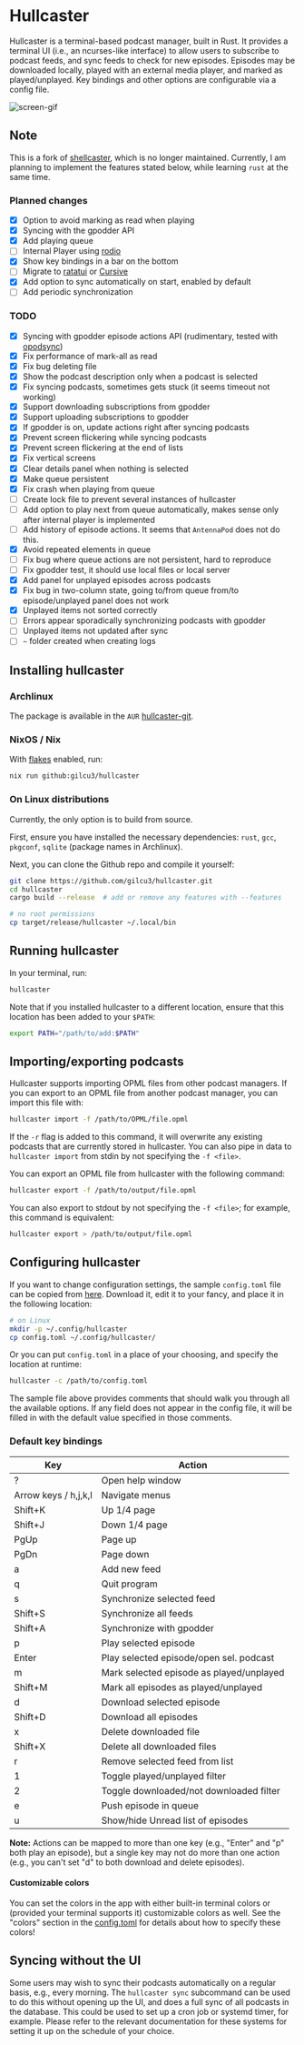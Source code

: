 # Hullcaster

Hullcaster is a terminal-based podcast manager, built in Rust. It provides a
terminal UI (i.e., an ncurses-like interface) to allow users to subscribe to
podcast feeds, and sync feeds to check for new episodes. Episodes may be
downloaded locally, played with an external media player, and marked as
played/unplayed. Key bindings and other options are configurable via a config
file.

![screen-gif](./assets/hullcaster.gif)

## Note

This is a fork of [shellcaster](https://github.com/jeff-hughes/shellcaster),
which is no longer maintained. Currently, I am planning to implement the
features stated below, while learning `rust` at the same time.

### Planned changes

- [x] Option to avoid marking as read when playing
- [x] Syncing with the gpodder API
- [x] Add playing queue
- [ ] Internal Player using [rodio](https://github.com/RustAudio/rodio)
- [x] Show key bindings in a bar on the bottom
- [ ] Migrate to [ratatui](https://ratatui.rs/) or
[Cursive](https://github.com/gyscos/cursive)
- [x] Add option to sync automatically on start, enabled by default
- [ ] Add periodic synchronization

### TODO

- [x] Syncing with gpodder episode actions API (rudimentary, tested with
  [opodsync](https://github.com/kd2org/opodsync))
- [x] Fix performance of mark-all as read
- [x] Fix bug deleting file
- [x] Show the podcast description only when a podcast is selected
- [x] Fix syncing podcasts, sometimes gets stuck (it seems timeout not working)
- [x] Support downloading subscriptions from gpodder
- [x] Support uploading subscriptions to gpodder
- [x] If gpodder is on, update actions right after syncing podcasts
- [x] Prevent screen flickering while syncing podcasts
- [x] Prevent screen flickering at the end of lists
- [x] Fix vertical screens
- [x] Clear details panel when nothing is selected
- [x] Make queue persistent
- [x] Fix crash when playing from queue
- [ ] Create lock file to prevent several instances of hullcaster
- [ ] Add option to play next from queue automatically, makes sense only after internal player is implemented
- [ ] Add history of episode actions. It seems that `AntennaPod` does not do this.
- [x] Avoid repeated elements in queue
- [ ] Fix bug where queue actions are not persistent, hard to reproduce
- [ ] Fix gpodder test, it should use local files or local server
- [x] Add panel for unplayed episodes across podcasts
- [x] Fix bug in two-column state, going to/from queue from/to episode/unplayed panel does not work
- [x] Unplayed items not sorted correctly
- [ ] Errors appear sporadically synchronizing podcasts with gpodder
- [ ] Unplayed items not updated after sync
- [ ] `~` folder created when creating logs

## Installing hullcaster

### Archlinux

The package is available in the `AUR` [hullcaster-git](https://aur.archlinux.org/packages/hullcaster-git).

### NixOS / Nix

With [flakes](https://wiki.nixos.org/wiki/Flakes) enabled, run:

```bash
nix run github:gilcu3/hullcaster
```

### On Linux distributions

Currently, the only option is to build from source.

First, ensure you have installed the necessary dependencies: `rust`, `gcc`,
`pkgconf`, `sqlite` (package names in Archlinux).

Next, you can clone the Github repo and compile it yourself:

```bash
git clone https://github.com/gilcu3/hullcaster.git
cd hullcaster
cargo build --release  # add or remove any features with --features

# no root permissions
cp target/release/hullcaster ~/.local/bin
```

## Running hullcaster

In your terminal, run:

```bash
hullcaster
```

Note that if you installed hullcaster to a different location, ensure that this
location has been added to your `$PATH`:

```bash
export PATH="/path/to/add:$PATH"
```

## Importing/exporting podcasts

Hullcaster supports importing OPML files from other podcast managers. If you can
export to an OPML file from another podcast manager, you can import this file
with:

```bash
hullcaster import -f /path/to/OPML/file.opml
```

If the `-r` flag is added to this command, it will overwrite any existing
podcasts that are currently stored in hullcaster. You can also pipe in data to
`hullcaster import` from stdin by not specifying the `-f <file>`.

You can export an OPML file from hullcaster with the following command:

```bash
hullcaster export -f /path/to/output/file.opml
```

You can also export to stdout by not specifying the `-f <file>`; for example,
this command is equivalent:

```bash
hullcaster export > /path/to/output/file.opml
```

## Configuring hullcaster

If you want to change configuration settings, the sample `config.toml` file can
be copied from
[here](https://raw.githubusercontent.com/gilcu3/hullcaster/master/config.toml).
Download it, edit it to your fancy, and place it in the following location:

```bash
# on Linux
mkdir -p ~/.config/hullcaster
cp config.toml ~/.config/hullcaster/
```

Or you can put `config.toml` in a place of your choosing, and specify the
location at runtime:

```bash
hullcaster -c /path/to/config.toml
```

The sample file above provides comments that should walk you through all the
available options. If any field does not appear in the config file, it will be
filled in with the default value specified in those comments.

### Default key bindings

| Key                               | Action                                   |
|-----------------------------------|------------------------------------------|
| ?                                 | Open help window                         |
| Arrow keys / h,j,k,l              | Navigate menus                           |
| Shift+K                           | Up 1/4 page                              |
| Shift+J                           | Down 1/4 page                            |
| PgUp                              | Page up                                  |
| PgDn                              | Page down                                |
| a                                 | Add new feed                             |
| q                                 | Quit program                             |
| s                                 | Synchronize selected feed                |
| Shift+S                           | Synchronize all feeds                    |
| Shift+A                           | Synchronize with gpodder                 |
| p                                 | Play selected episode                    |
| Enter                             | Play selected episode/open sel. podcast  |
| m                                 | Mark selected episode as played/unplayed |
| Shift+M                           | Mark all episodes as played/unplayed     |
| d                                 | Download selected episode                |
| Shift+D                           | Download all episodes                    |
| x                                 | Delete downloaded file                   |
| Shift+X                           | Delete all downloaded files              |
| r                                 | Remove selected feed from list           |
| 1                                 | Toggle played/unplayed filter            |
| 2                                 | Toggle downloaded/not downloaded filter  |
| e                                 | Push episode in queue                    |
| u                                 | Show/hide Unread list of episodes        |

**Note:** Actions can be mapped to more than one key (e.g., "Enter" and "p" both
play an episode), but a single key may not do more than one action (e.g., you
can't set "d" to both download and delete episodes).

#### Customizable colors

You can set the colors in the app with either built-in terminal colors or
(provided your terminal supports it) customizable colors as well. See the
"colors" section in the
[config.toml](https://github.com/gilcu3/hullcaster/blob/master/config.toml) for
details about how to specify these colors!

## Syncing without the UI

Some users may wish to sync their podcasts automatically on a regular basis,
e.g., every morning. The `hullcaster sync` subcommand can be used to do this
without opening up the UI, and does a full sync of all podcasts in the database.
This could be used to set up a cron job or systemd timer, for example. Please
refer to the relevant documentation for these systems for setting it up on the
schedule of your choice.
